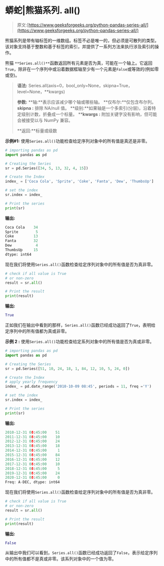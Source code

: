 # 蟒蛇|熊猫系列. all()

> 原文:[https://www.geeksforgeeks.org/python-pandas-series-all/](https://www.geeksforgeeks.org/python-pandas-series-all/)

熊猫系列是带有轴标签的一维数组。标签不必是唯一的，但必须是可散列的类型。该对象支持基于整数和基于标签的索引，并提供了一系列方法来执行涉及索引的操作。

熊猫 `**Series.all()**`函数返回所有元素是否为真，可能在一个轴上。它返回`True`，除非在一个序列中或沿着数据框轴至少有一个元素是`False`或等效的(例如零或空)。

> **语法:** Series.all(axis=0，bool_only=None，skipna=True，level=None，**kwargs)
> 
> **参数:**
> **轴:**表示应该减少哪个轴或哪些轴。
> **仅布尔:**仅包含布尔列。
> **skipna :** 排除 NA/null 值。
> **级别:**如果轴是一个多索引(分层)，沿着特定级别计数，折叠成一个标量。
> ****kwargs :** 附加关键字没有影响，但可能会被接受以与 NumPy 兼容。
> 
> **返回:**标量或级数

**示例#1:** 使用`Series.all()`功能检查给定序列对象中的所有值是真还是非零。

```py
# importing pandas as pd
import pandas as pd

# Creating the Series
sr = pd.Series([34, 5, 13, 32, 4, 15])

# Create the Index
index_ = ['Coca Cola', 'Sprite', 'Coke', 'Fanta', 'Dew', 'ThumbsUp']

# set the index
sr.index = index_

# Print the series
print(sr)
```

**输出:**

```py
Coca Cola    34
Sprite        5
Coke         13
Fanta        32
Dew           4
ThumbsUp     15
dtype: int64
```

现在我们将使用`Series.all()`函数检查给定序列对象中的所有值是否为真非零。

```py
# check if all value is True
# or non-zero
result = sr.all()

# Print the result
print(result)
```

**输出:**

```py
True
```

正如我们在输出中看到的那样，`Series.all()`函数已经成功返回了`True`，表明给定序列中的所有值都为真或非零。

**示例 2 :** 使用`Series.all()`功能检查给定系列对象中的所有值是否为真或非零。

```py
# importing pandas as pd
import pandas as pd

# Creating the Series
sr = pd.Series([51, 10, 24, 18, 1, 84, 12, 10, 5, 24, 0])

# Create the Index
# apply yearly frequency
index_ = pd.date_range('2010-10-09 08:45', periods = 11, freq ='Y')

# set the index
sr.index = index_

# Print the series
print(sr)
```

**输出:**

```py
2010-12-31 08:45:00    51
2011-12-31 08:45:00    10
2012-12-31 08:45:00    24
2013-12-31 08:45:00    18
2014-12-31 08:45:00     1
2015-12-31 08:45:00    84
2016-12-31 08:45:00    12
2017-12-31 08:45:00    10
2018-12-31 08:45:00     5
2019-12-31 08:45:00    24
2020-12-31 08:45:00     0
Freq: A-DEC, dtype: int64
```

现在我们将使用`Series.all()`函数检查给定序列对象中的所有值是否为真非零。

```py
# check if all value is True
# or non-zero
result = sr.all()

# Print the result
print(result)
```

**输出:**

```py
False
```

从输出中我们可以看到，`Series.all()`函数已经成功返回了`False`，表示给定序列中的所有值都不是真或非零。该系列对象中的一个值为零。
